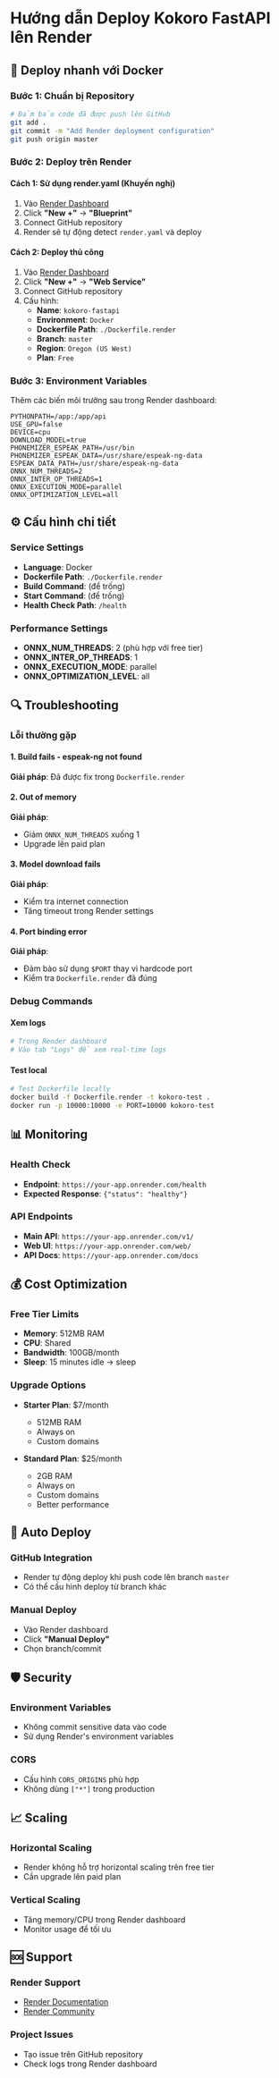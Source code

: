 # Hướng dẫn Deploy Kokoro FastAPI lên Render

## 🚀 Deploy nhanh với Docker

### Bước 1: Chuẩn bị Repository
```bash
# Đảm bảo code đã được push lên GitHub
git add .
git commit -m "Add Render deployment configuration"
git push origin master
```

### Bước 2: Deploy trên Render

#### Cách 1: Sử dụng render.yaml (Khuyến nghị)
1. Vào [Render Dashboard](https://dashboard.render.com)
2. Click **"New +"** → **"Blueprint"**
3. Connect GitHub repository
4. Render sẽ tự động detect `render.yaml` và deploy

#### Cách 2: Deploy thủ công
1. Vào [Render Dashboard](https://dashboard.render.com)
2. Click **"New +"** → **"Web Service"**
3. Connect GitHub repository
4. Cấu hình:
   - **Name**: `kokoro-fastapi`
   - **Environment**: `Docker`
   - **Dockerfile Path**: `./Dockerfile.render`
   - **Branch**: `master`
   - **Region**: `Oregon (US West)`
   - **Plan**: `Free`

### Bước 3: Environment Variables
Thêm các biến môi trường sau trong Render dashboard:

```
PYTHONPATH=/app:/app/api
USE_GPU=false
DEVICE=cpu
DOWNLOAD_MODEL=true
PHONEMIZER_ESPEAK_PATH=/usr/bin
PHONEMIZER_ESPEAK_DATA=/usr/share/espeak-ng-data
ESPEAK_DATA_PATH=/usr/share/espeak-ng-data
ONNX_NUM_THREADS=2
ONNX_INTER_OP_THREADS=1
ONNX_EXECUTION_MODE=parallel
ONNX_OPTIMIZATION_LEVEL=all
```

## ⚙️ Cấu hình chi tiết

### Service Settings
- **Language**: Docker
- **Dockerfile Path**: `./Dockerfile.render`
- **Build Command**: (để trống)
- **Start Command**: (để trống)
- **Health Check Path**: `/health`

### Performance Settings
- **ONNX_NUM_THREADS**: 2 (phù hợp với free tier)
- **ONNX_INTER_OP_THREADS**: 1
- **ONNX_EXECUTION_MODE**: parallel
- **ONNX_OPTIMIZATION_LEVEL**: all

## 🔍 Troubleshooting

### Lỗi thường gặp

#### 1. Build fails - espeak-ng not found
**Giải pháp**: Đã được fix trong `Dockerfile.render`

#### 2. Out of memory
**Giải pháp**: 
- Giảm `ONNX_NUM_THREADS` xuống 1
- Upgrade lên paid plan

#### 3. Model download fails
**Giải pháp**:
- Kiểm tra internet connection
- Tăng timeout trong Render settings

#### 4. Port binding error
**Giải pháp**: 
- Đảm bảo sử dụng `$PORT` thay vì hardcode port
- Kiểm tra `Dockerfile.render` đã đúng

### Debug Commands

#### Xem logs
```bash
# Trong Render dashboard
# Vào tab "Logs" để xem real-time logs
```

#### Test local
```bash
# Test Dockerfile locally
docker build -f Dockerfile.render -t kokoro-test .
docker run -p 10000:10000 -e PORT=10000 kokoro-test
```

## 📊 Monitoring

### Health Check
- **Endpoint**: `https://your-app.onrender.com/health`
- **Expected Response**: `{"status": "healthy"}`

### API Endpoints
- **Main API**: `https://your-app.onrender.com/v1/`
- **Web UI**: `https://your-app.onrender.com/web/`
- **API Docs**: `https://your-app.onrender.com/docs`

## 💰 Cost Optimization

### Free Tier Limits
- **Memory**: 512MB RAM
- **CPU**: Shared
- **Bandwidth**: 100GB/month
- **Sleep**: 15 minutes idle → sleep

### Upgrade Options
- **Starter Plan**: $7/month
  - 512MB RAM
  - Always on
  - Custom domains

- **Standard Plan**: $25/month
  - 2GB RAM
  - Always on
  - Custom domains
  - Better performance

## 🔄 Auto Deploy

### GitHub Integration
- Render tự động deploy khi push code lên branch `master`
- Có thể cấu hình deploy từ branch khác

### Manual Deploy
- Vào Render dashboard
- Click **"Manual Deploy"**
- Chọn branch/commit

## 🛡️ Security

### Environment Variables
- Không commit sensitive data vào code
- Sử dụng Render's environment variables

### CORS
- Cấu hình `CORS_ORIGINS` phù hợp
- Không dùng `["*"]` trong production

## 📈 Scaling

### Horizontal Scaling
- Render không hỗ trợ horizontal scaling trên free tier
- Cần upgrade lên paid plan

### Vertical Scaling
- Tăng memory/CPU trong Render dashboard
- Monitor usage để tối ưu

## 🆘 Support

### Render Support
- [Render Documentation](https://render.com/docs)
- [Render Community](https://community.render.com)

### Project Issues
- Tạo issue trên GitHub repository
- Check logs trong Render dashboard
